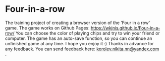 # Four-in-a-row
The training project of creating a browser version of the 'Four in a row' game. 
The game works on Github Pages: https://wkjnis.github.io/Four-in-a-row/
You can choose the color of playing chips and try to win your friend or computer. The game has an auto-save function, so you can continue an unfinished game at any time. I hope you enjoy it :)
Thanks in advance for any feedback. You can send feedback here: korolev.nikita.nn@yandex.com .

